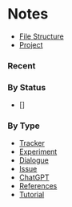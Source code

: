 # Notes
- [File Structure](doc\file-structure.md)
- [Project](doc\project.md)

### Recent

### By Status
- []

### By Type
- [Tracker][tracker-tracker]
- [Experiment][experiment-tracker]
- [Dialogue][dialogue-tracker]
- [Issue][issue-tracker]
- [ChatGPT][chatgpt-tracker]
- [References](doc\reference.md)
- [Tutorial][tutorial-tracker]

[tracker-tracker]: doc/tracker-00000.md
[experiment-tracker]: doc/tracker-00001.md
[dialogue-tracker]: doc/tracker-00002.md
[issue-tracker]: doc/tracker-00003.md
[chatgpt-tracker]: doc/tracker-00004.md
[tutorial-tracker]: doc/tracker-00006.md